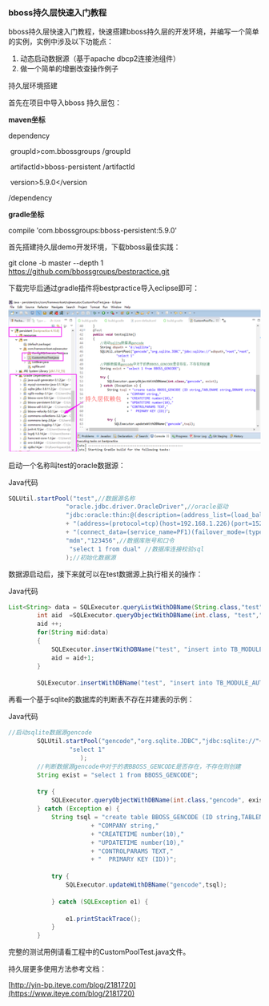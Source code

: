 ### bboss持久层快速入门教程

bboss持久层快速入门教程，快速搭建bboss持久层的开发环境，并编写一个简单的实例，实例中涉及以下功能点：

1. 动态启动数据源（基于apache dbcp2连接池组件）
2. 做一个简单的增删改查操作例子

持久层环境搭建

 

首先在项目中导入bboss 持久层包： 

**maven坐标** 

dependency 

​    groupId>com.bbossgroups /groupId

​    artifactId>bboss-persistent /artifactId

​    version>5.9.0</version 

/dependency

**gradle坐标** 

compile 'com.bbossgroups:bboss-persistent:5.9.0'

首先搭建持久层demo开发环境，下载bboss最佳实践：

git clone -b master --depth 1 https://github.com/bbossgroups/bestpractice.git

下载完毕后通过gradle插件将bestpractice导入eclipse即可：

![](../images/bboss/039b623d-6877-32b5-bc28-4ab049e928f7.png)

启动一个名称叫test的oracle数据源：

Java代码

```java
SQLUtil.startPool("test",//数据源名称  
                "oracle.jdbc.driver.OracleDriver",//oracle驱动  
                "jdbc:oracle:thin:@(description=(address_list=(load_balance=off)(failover=on)"  
                + "(address=(protocol=tcp)(host=192.168.1.226)(port=1521))(address=(protocol=tcp)(host=192.168.1.227)(port=1521)))"  
                + "(connect_data=(service_name=PF1)(failover_mode=(type=select)(method=basic)(RETRIES=180)(DELAY=5))))",//oracle rac链接串  
                "mdm","123456",//数据库账号和口令  
                 "select 1 from dual" //数据库连接校验sql  
                );//初始化数据源  
```

数据源启动后，接下来就可以在test数据源上执行相关的操作：

Java代码

```java
List<String> data = SQLExecutor.queryListWithDBName(String.class,"test","select MODULE_ID from TB_MODULE_INFO where MODULE_URL like ?","%/CrmAccount/%");  
        int aid  =SQLExecutor.queryObjectWithDBName(int.class, "test","select max(to_number(AUTH_ID)) from TB_MODULE_AUTH");  
        aid ++;  
        for(String mid:data)  
        {  
            SQLExecutor.insertWithDBName("test", "insert into TB_MODULE_AUTH(AUTH_ID,ADMIN_ID,MODULE_ID) values(?,'23',?)", aid+"",mid);  
            aid = aid+1;  
        }  
           
        SQLExecutor.insertWithDBName("test", "insert into TB_MODULE_AUTH(AUTH_ID,ADMIN_ID,MODULE_ID) values(?,'23',?)", aid+"","11");  
```

再看一个基于sqlite的数据库的判断表不存在并建表的示例：

Java代码

```java
//启动sqlite数据源gencode  
        SQLUtil.startPool("gencode","org.sqlite.JDBC","jdbc:sqlite://"+dbpath,"root","root",  
                 "select 1"                
                    );  
        //判断数据源gencode中对于的表BBOSS_GENCODE是否存在，不存在则创建  
        String exist = "select 1 from BBOSS_GENCODE";  
           
        try {  
            SQLExecutor.queryObjectWithDBName(int.class,"gencode", exist);  
        } catch (Exception e) {  
            String tsql = "create table BBOSS_GENCODE (ID string,TABLENAME string,DBNAME string,FIELDINFOS TEXT,AUTHOR string,"  
                       + "COMPANY string,"  
                       + "CREATETIME number(10),"  
                       + "UPDATETIME number(10),"  
                       + "CONTROLPARAMS TEXT,"  
                       + "  PRIMARY KEY (ID))";  
                
            try {  
                SQLExecutor.updateWithDBName("gencode",tsql);  
                    
            } catch (SQLException e1) {  
                    
                e1.printStackTrace();  
            }  
        }  
```

完整的测试用例请看工程中的CustomPoolTest.java文件。

持久层更多使用方法参考文档：

[http://yin-bp.iteye.com/blog/2181720](https://www.iteye.com/blog/2181720)